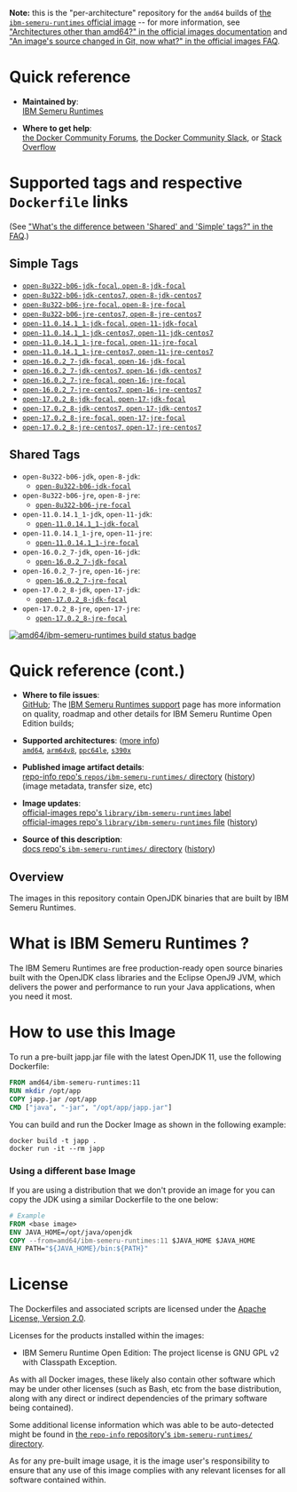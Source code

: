 <!--

********************************************************************************

WARNING:

    DO NOT EDIT "ibm-semeru-runtimes/README.md"

    IT IS AUTO-GENERATED

    (from the other files in "ibm-semeru-runtimes/" combined with a set of templates)

********************************************************************************

-->

**Note:** this is the "per-architecture" repository for the `amd64` builds of [the `ibm-semeru-runtimes` official image](https://hub.docker.com/_/ibm-semeru-runtimes) -- for more information, see ["Architectures other than amd64?" in the official images documentation](https://github.com/docker-library/official-images#architectures-other-than-amd64) and ["An image's source changed in Git, now what?" in the official images FAQ](https://github.com/docker-library/faq#an-images-source-changed-in-git-now-what).

# Quick reference

-	**Maintained by**:  
	[IBM Semeru Runtimes](https://github.com/ibmruntimes/semeru-containers)

-	**Where to get help**:  
	[the Docker Community Forums](https://forums.docker.com/), [the Docker Community Slack](https://dockr.ly/slack), or [Stack Overflow](https://stackoverflow.com/search?tab=newest&q=docker)

# Supported tags and respective `Dockerfile` links

(See ["What's the difference between 'Shared' and 'Simple' tags?" in the FAQ](https://github.com/docker-library/faq#whats-the-difference-between-shared-and-simple-tags).)

## Simple Tags

-	[`open-8u322-b06-jdk-focal`, `open-8-jdk-focal`](https://github.com/ibmruntimes/semeru-containers/blob/160ca3033c91039155d2d7006c42d69d5a331489/8/jdk/ubuntu/Dockerfile.open.releases.full)
-	[`open-8u322-b06-jdk-centos7`, `open-8-jdk-centos7`](https://github.com/ibmruntimes/semeru-containers/blob/160ca3033c91039155d2d7006c42d69d5a331489/8/jdk/centos/Dockerfile.open.releases.full)
-	[`open-8u322-b06-jre-focal`, `open-8-jre-focal`](https://github.com/ibmruntimes/semeru-containers/blob/160ca3033c91039155d2d7006c42d69d5a331489/8/jre/ubuntu/Dockerfile.open.releases.full)
-	[`open-8u322-b06-jre-centos7`, `open-8-jre-centos7`](https://github.com/ibmruntimes/semeru-containers/blob/160ca3033c91039155d2d7006c42d69d5a331489/8/jre/centos/Dockerfile.open.releases.full)
-	[`open-11.0.14.1_1-jdk-focal`, `open-11-jdk-focal`](https://github.com/ibmruntimes/semeru-containers/blob/160ca3033c91039155d2d7006c42d69d5a331489/11/jdk/ubuntu/Dockerfile.open.releases.full)
-	[`open-11.0.14.1_1-jdk-centos7`, `open-11-jdk-centos7`](https://github.com/ibmruntimes/semeru-containers/blob/160ca3033c91039155d2d7006c42d69d5a331489/11/jdk/centos/Dockerfile.open.releases.full)
-	[`open-11.0.14.1_1-jre-focal`, `open-11-jre-focal`](https://github.com/ibmruntimes/semeru-containers/blob/160ca3033c91039155d2d7006c42d69d5a331489/11/jre/ubuntu/Dockerfile.open.releases.full)
-	[`open-11.0.14.1_1-jre-centos7`, `open-11-jre-centos7`](https://github.com/ibmruntimes/semeru-containers/blob/160ca3033c91039155d2d7006c42d69d5a331489/11/jre/centos/Dockerfile.open.releases.full)
-	[`open-16.0.2_7-jdk-focal`, `open-16-jdk-focal`](https://github.com/ibmruntimes/semeru-containers/blob/160ca3033c91039155d2d7006c42d69d5a331489/16/jdk/ubuntu/Dockerfile.open.releases.full)
-	[`open-16.0.2_7-jdk-centos7`, `open-16-jdk-centos7`](https://github.com/ibmruntimes/semeru-containers/blob/160ca3033c91039155d2d7006c42d69d5a331489/16/jdk/centos/Dockerfile.open.releases.full)
-	[`open-16.0.2_7-jre-focal`, `open-16-jre-focal`](https://github.com/ibmruntimes/semeru-containers/blob/160ca3033c91039155d2d7006c42d69d5a331489/16/jre/ubuntu/Dockerfile.open.releases.full)
-	[`open-16.0.2_7-jre-centos7`, `open-16-jre-centos7`](https://github.com/ibmruntimes/semeru-containers/blob/160ca3033c91039155d2d7006c42d69d5a331489/16/jre/centos/Dockerfile.open.releases.full)
-	[`open-17.0.2_8-jdk-focal`, `open-17-jdk-focal`](https://github.com/ibmruntimes/semeru-containers/blob/160ca3033c91039155d2d7006c42d69d5a331489/17/jdk/ubuntu/Dockerfile.open.releases.full)
-	[`open-17.0.2_8-jdk-centos7`, `open-17-jdk-centos7`](https://github.com/ibmruntimes/semeru-containers/blob/160ca3033c91039155d2d7006c42d69d5a331489/17/jdk/centos/Dockerfile.open.releases.full)
-	[`open-17.0.2_8-jre-focal`, `open-17-jre-focal`](https://github.com/ibmruntimes/semeru-containers/blob/160ca3033c91039155d2d7006c42d69d5a331489/17/jre/ubuntu/Dockerfile.open.releases.full)
-	[`open-17.0.2_8-jre-centos7`, `open-17-jre-centos7`](https://github.com/ibmruntimes/semeru-containers/blob/160ca3033c91039155d2d7006c42d69d5a331489/17/jre/centos/Dockerfile.open.releases.full)

## Shared Tags

-	`open-8u322-b06-jdk`, `open-8-jdk`:
	-	[`open-8u322-b06-jdk-focal`](https://github.com/ibmruntimes/semeru-containers/blob/160ca3033c91039155d2d7006c42d69d5a331489/8/jdk/ubuntu/Dockerfile.open.releases.full)
-	`open-8u322-b06-jre`, `open-8-jre`:
	-	[`open-8u322-b06-jre-focal`](https://github.com/ibmruntimes/semeru-containers/blob/160ca3033c91039155d2d7006c42d69d5a331489/8/jre/ubuntu/Dockerfile.open.releases.full)
-	`open-11.0.14.1_1-jdk`, `open-11-jdk`:
	-	[`open-11.0.14.1_1-jdk-focal`](https://github.com/ibmruntimes/semeru-containers/blob/160ca3033c91039155d2d7006c42d69d5a331489/11/jdk/ubuntu/Dockerfile.open.releases.full)
-	`open-11.0.14.1_1-jre`, `open-11-jre`:
	-	[`open-11.0.14.1_1-jre-focal`](https://github.com/ibmruntimes/semeru-containers/blob/160ca3033c91039155d2d7006c42d69d5a331489/11/jre/ubuntu/Dockerfile.open.releases.full)
-	`open-16.0.2_7-jdk`, `open-16-jdk`:
	-	[`open-16.0.2_7-jdk-focal`](https://github.com/ibmruntimes/semeru-containers/blob/160ca3033c91039155d2d7006c42d69d5a331489/16/jdk/ubuntu/Dockerfile.open.releases.full)
-	`open-16.0.2_7-jre`, `open-16-jre`:
	-	[`open-16.0.2_7-jre-focal`](https://github.com/ibmruntimes/semeru-containers/blob/160ca3033c91039155d2d7006c42d69d5a331489/16/jre/ubuntu/Dockerfile.open.releases.full)
-	`open-17.0.2_8-jdk`, `open-17-jdk`:
	-	[`open-17.0.2_8-jdk-focal`](https://github.com/ibmruntimes/semeru-containers/blob/160ca3033c91039155d2d7006c42d69d5a331489/17/jdk/ubuntu/Dockerfile.open.releases.full)
-	`open-17.0.2_8-jre`, `open-17-jre`:
	-	[`open-17.0.2_8-jre-focal`](https://github.com/ibmruntimes/semeru-containers/blob/160ca3033c91039155d2d7006c42d69d5a331489/17/jre/ubuntu/Dockerfile.open.releases.full)

[![amd64/ibm-semeru-runtimes build status badge](https://img.shields.io/jenkins/s/https/doi-janky.infosiftr.net/job/multiarch/job/amd64/job/ibm-semeru-runtimes.svg?label=amd64/ibm-semeru-runtimes%20%20build%20job)](https://doi-janky.infosiftr.net/job/multiarch/job/amd64/job/ibm-semeru-runtimes/)

# Quick reference (cont.)

-	**Where to file issues**:  
	[GitHub](https://github.com/ibmruntimes/Semeru-Runtimes/issues); The [IBM Semeru Runtimes support](https://ibm.com/semeru-runtimes) page has more information on quality, roadmap and other details for IBM Semeru Runtime Open Edition builds;

-	**Supported architectures**: ([more info](https://github.com/docker-library/official-images#architectures-other-than-amd64))  
	[`amd64`](https://hub.docker.com/r/amd64/ibm-semeru-runtimes/), [`arm64v8`](https://hub.docker.com/r/arm64v8/ibm-semeru-runtimes/), [`ppc64le`](https://hub.docker.com/r/ppc64le/ibm-semeru-runtimes/), [`s390x`](https://hub.docker.com/r/s390x/ibm-semeru-runtimes/)

-	**Published image artifact details**:  
	[repo-info repo's `repos/ibm-semeru-runtimes/` directory](https://github.com/docker-library/repo-info/blob/master/repos/ibm-semeru-runtimes) ([history](https://github.com/docker-library/repo-info/commits/master/repos/ibm-semeru-runtimes))  
	(image metadata, transfer size, etc)

-	**Image updates**:  
	[official-images repo's `library/ibm-semeru-runtimes` label](https://github.com/docker-library/official-images/issues?q=label%3Alibrary%2Fibm-semeru-runtimes)  
	[official-images repo's `library/ibm-semeru-runtimes` file](https://github.com/docker-library/official-images/blob/master/library/ibm-semeru-runtimes) ([history](https://github.com/docker-library/official-images/commits/master/library/ibm-semeru-runtimes))

-	**Source of this description**:  
	[docs repo's `ibm-semeru-runtimes/` directory](https://github.com/docker-library/docs/tree/master/ibm-semeru-runtimes) ([history](https://github.com/docker-library/docs/commits/master/ibm-semeru-runtimes))

## Overview

The images in this repository contain OpenJDK binaries that are built by IBM Semeru Runtimes.

# What is IBM Semeru Runtimes ?

The IBM Semeru Runtimes are free production-ready open source binaries built with the OpenJDK class libraries and the Eclipse OpenJ9 JVM, which delivers the power and performance to run your Java applications, when you need it most.

# How to use this Image

To run a pre-built japp.jar file with the latest OpenJDK 11, use the following Dockerfile:

```dockerfile
FROM amd64/ibm-semeru-runtimes:11
RUN mkdir /opt/app
COPY japp.jar /opt/app
CMD ["java", "-jar", "/opt/app/japp.jar"]
```

You can build and run the Docker Image as shown in the following example:

```console
docker build -t japp .
docker run -it --rm japp
```

### Using a different base Image

If you are using a distribution that we don't provide an image for you can copy the JDK using a similar Dockerfile to the one below:

```dockerfile
# Example
FROM <base image>
ENV JAVA_HOME=/opt/java/openjdk
COPY --from=amd64/ibm-semeru-runtimes:11 $JAVA_HOME $JAVA_HOME
ENV PATH="${JAVA_HOME}/bin:${PATH}"
```

# License

The Dockerfiles and associated scripts are licensed under the [Apache License, Version 2.0](http://www.apache.org/licenses/LICENSE-2.0.html).

Licenses for the products installed within the images:

-	IBM Semeru Runtime Open Edition: The project license is GNU GPL v2 with Classpath Exception.

As with all Docker images, these likely also contain other software which may be under other licenses (such as Bash, etc from the base distribution, along with any direct or indirect dependencies of the primary software being contained).

Some additional license information which was able to be auto-detected might be found in [the `repo-info` repository's `ibm-semeru-runtimes/` directory](https://github.com/docker-library/repo-info/tree/master/repos/ibm-semeru-runtimes).

As for any pre-built image usage, it is the image user's responsibility to ensure that any use of this image complies with any relevant licenses for all software contained within.
